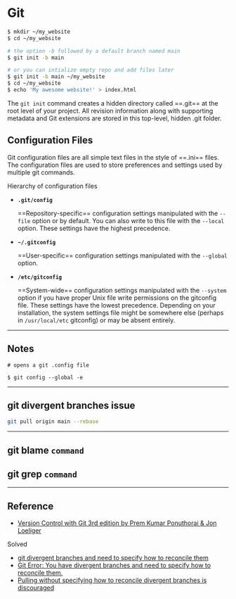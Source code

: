 # Git

```bash title="bash"
$ mkdir ~/my_website
$ cd ~/my_website

# the option -b followed by a default branch named main
$ git init -b main

# or you can intialize empty repo and add files later
$ git init -b main ~/my_website
$ cd ~/my_website
$ echo 'My awesome website!' > index.html
```

The `git init` command creates a hidden directory called ==.git== at the root level of your project. All revision information along with supporting metadata and Git extensions are stored in this top-level, hidden .git folder.


## Configuration Files

Git configuration files are all simple text files in the style of ==.ini== files. The configuration files are used to store preferences and settings used by multiple git commands.

Hierarchy of configuration files

-   **`.git/config`**

    ==Repository-specific== configuration settings manipulated with the `--file` option or by default. You can also write to this file with the `--local` option. These settings have the highest precedence.

-   **`~/.gitconfig`**

    ==User-specific== configuration settings manipulated with the `--global` option.

-   **`/etc/gitconfig`**

    ==System-wide== configuration settings manipulated with the `--system` option if you have proper Unix file write permissions on the gitconfig file. These settings have the lowest precedence. Depending on your installation, the system settings file might be somewhere else (perhaps in `/usr/local/etc` gitconfig) or may be absent entirely.

---

## Notes

```
# opens a git .config file

$ git config --global -e
```

---

## git divergent branches issue

```bash
git pull origin main --rebase
```

---

## git blame `command`
## git grep `command`

---

## Reference

- [Version Control with Git 3rd edition by Prem Kumar Ponuthorai & Jon Loeliger](https://www.amazon.com/Version-Control-Git-Collaborative-Development/dp/1492091197)


Solved

- [git divergent branches and need to specify how to reconcile them](https://ioflood.com/blog/solved-git-error-you-have-divergent-branches-and-need-to-specify-how-to-reconcile-them/)
- [Git Error: You have divergent branches and need to specify how to reconcile them.](https://medium.com/@rajlaxmii/git-error-you-have-divergent-branches-and-need-to-specify-how-to-reconcile-them-75e97bd8abd2)
- [Pulling without specifying how to reconcile divergent branches is discouraged](https://stackoverflow.com/questions/62653114/how-can-i-deal-with-this-git-warning-pulling-without-specifying-how-to-reconci)